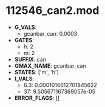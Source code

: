 # 112546_can2.mod

- **G_VALS**:
  - gcanbar_can: 0.0003
- **GATES**:
  - h: 2
  - m: 2
- **SUFFIX**: can
- **GMAX_NAME**: gcanbar_can
- **STATES**: ['m', 'h']
- **I_VALS**:
  - 6.3: 0.0001016612701845622
  - 37: 9.505671167369057e-05
- **ERROR_FLAGS**: []
